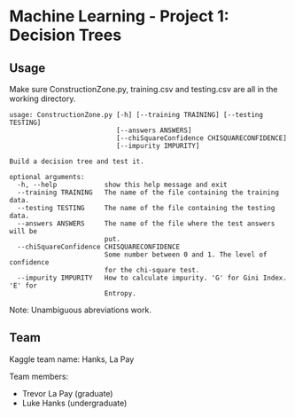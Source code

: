 # Machine Learning - Project 1: Decision Trees

## Usage

Make sure ConstructionZone.py, training.csv and testing.csv are all in the working directory.

```
usage: ConstructionZone.py [-h] [--training TRAINING] [--testing TESTING]
                           [--answers ANSWERS]
                           [--chiSquareConfidence CHISQUARECONFIDENCE]
                           [--impurity IMPURITY]

Build a decision tree and test it.

optional arguments:
  -h, --help            show this help message and exit
  --training TRAINING   The name of the file containing the training data.
  --testing TESTING     The name of the file containing the testing data.
  --answers ANSWERS     The name of the file where the test answers will be
                        put.
  --chiSquareConfidence CHISQUARECONFIDENCE
                        Some number between 0 and 1. The level of confidence
                        for the chi-square test.
  --impurity IMPURITY   How to calculate impurity. 'G' for Gini Index. 'E' for
                        Entropy.
```

Note: Unambiguous abreviations work.

## Team

Kaggle team name: Hanks, La Pay

Team members:

- Trevor La Pay (graduate)
- Luke Hanks (undergraduate)
